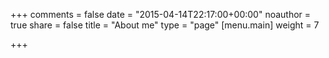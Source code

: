 +++
comments = false
date = "2015-04-14T22:17:00+00:00"
noauthor = true
share = false
title = "About me"
type = "page"
[menu.main]
weight = 7

+++
